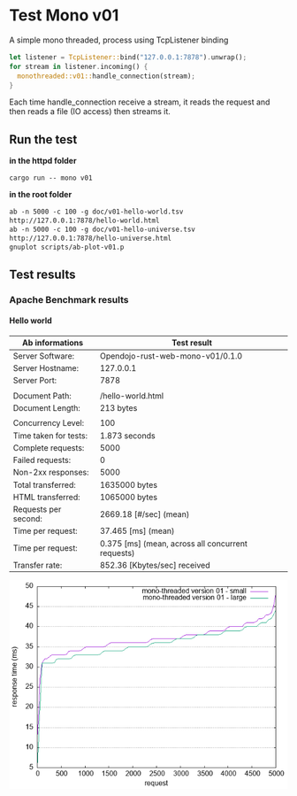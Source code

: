 # Test Mono v01

A simple mono threaded, process using TcpListener binding

```Rust
let listener = TcpListener::bind("127.0.0.1:7878").unwrap();
for stream in listener.incoming() {
  monothreaded::v01::handle_connection(stream);
}
```

Each time handle_connection receive a stream, it reads the request and then reads a file (IO access) then streams it.

## Run the test

**in the httpd folder**
```shell
cargo run -- mono v01
```

**in the root folder**

```shell
ab -n 5000 -c 100 -g doc/v01-hello-world.tsv http://127.0.0.1:7878/hello-world.html
ab -n 5000 -c 100 -g doc/v01-hello-universe.tsv http://127.0.0.1:7878/hello-universe.html
gnuplot scripts/ab-plot-v01.p
```

## Test results

### Apache Benchmark results

#### Hello world

|Ab informations|Test result|
|---------------|-----------|
|Server Software:       | Opendojo-rust-web-mono-v01/0.1.0|
|Server Hostname:       | 127.0.0.1|
|Server Port:           | 7878 |
|| |
|Document Path:         | /hello-world.html|
|Document Length:       | 213 bytes
|| |
|Concurrency Level:     | 100 |
|Time taken for tests:  | 1.873 seconds|
|Complete requests:     | 5000|
|Failed requests:       | 0|
|Non-2xx responses:     | 5000|
|Total transferred:     | 1635000 bytes|
|HTML transferred:      | 1065000 bytes|
|Requests per second:   | 2669.18 [#/sec] (mean)|
|Time per request:      | 37.465 [ms] (mean)|
|Time per request:      | 0.375 [ms] (mean, across all concurrent requests)|
|Transfer rate:         | 852.36 [Kbytes/sec] received |


![Mono Threaded version 01](v01-hello.png)


